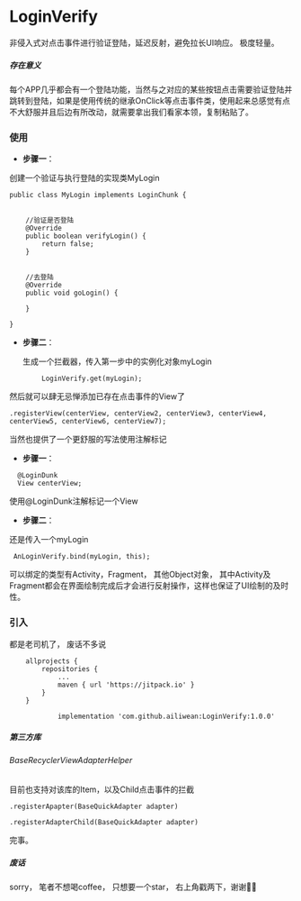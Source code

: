 
# LoginVerify
非侵入式对点击事件进行验证登陆，延迟反射，避免拉长UI响应。 极度轻量。

##### 存在意义
  每个APP几乎都会有一个登陆功能，当然与之对应的某些按钮点击需要验证登陆并跳转到登陆，如果是使用传统的继承OnClick等点击事件类，使用起来总感觉有点不大舒服并且后边有所改动，就需要拿出我们看家本领，复制粘贴了。
  
### 使用    
 * **步骤一**： 
   
创建一个验证与执行登陆的实现类MyLogin
```
public class MyLogin implements LoginChunk {
    
    
    //验证是否登陆
    @Override
    public boolean verifyLogin() {
        return false;
    }

    
    //去登陆
    @Override
    public void goLogin() {

    }

}

```
 * **步骤二**：
     
   生成一个拦截器，传入第一步中的实例化对象myLogin
```
        LoginVerify.get(myLogin);
```
然后就可以肆无忌惮添加已存在点击事件的View了

```
.registerView(centerView, centerView2, centerView3, centerView4, centerView5, centerView6, centerView7);
```
当然也提供了一个更舒服的写法使用注解标记

 * **步骤一**： 
```
  @LoginDunk
  View centerView;
```
使用@LoginDunk注解标记一个View

 * **步骤二**：
 
还是传入一个myLogin

```
 AnLoginVerify.bind(myLogin, this);
```
可以绑定的类型有Activity，Fragment， 其他Object对象，  其中Activity及Fragment都会在界面绘制完成后才会进行反射操作，这样也保证了UI绘制的及时性。

###  引入
都是老司机了， 废话不多说

```
	allprojects {
		repositories {
			...
			maven { url 'https://jitpack.io' }
		}
	}
```
```
	        implementation 'com.github.ailiwean:LoginVerify:1.0.0'

```
##### 第三方库
###### BaseRecyclerViewAdapterHelper
目前也支持对该库的Item，以及Child点击事件的拦截

```
.registerApapter(BaseQuickAdapter adapter)
```

```
.registerAdapterChild(BaseQuickAdapter adapter)
```

完事。



##### 废话
sorry， 笔者不想喝coffee， 只想要一个star， 右上角戳两下，谢谢🙏🙏
